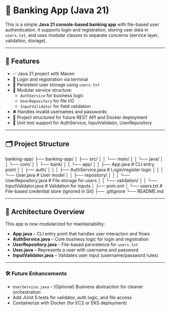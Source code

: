 # 🏦 Banking App (Java 21)

This is a simple **Java 21 console-based banking app** with file-based user authentication. It supports login and registration, storing user data in `users.txt`, and uses modular classes to separate concerns (service layer, validation, storage).

---

## 🔧 Features

- ✅ Java 21 project with Maven
- 🔐 Login and registration via terminal
- 💾 Persistent user storage using `users.txt`
- 🧱 Modular service structure:
  - `AuthService` for business logic
  - `UserRepository` for file I/O
  - `InputValidator` for field validation
- ❌ Handles invalid usernames and passwords
- 📂 Project structured for future REST API and Docker deployment
- 🧪 Unit test support for AuthService, InputValidator, UserRepository


---

## 🗂️ Project Structure

banking-app/
├── banking-app/
│   ├── src/
│   │   └── main/
│   │       └── java/
│   │           └── com/
│   │               └── bank/
│   │                   └── app/
│   │                       ├── App.java                 # CLI entry point
│   │                       ├── auth/
│   │                       │   ├── AuthService.java     # Login/register logic
│   │                       │   └── User.java            # User model
│   │                       ├── repository/
│   │                       │   └── UserRepository.java  # File storage for users
│   │                       └── validation/
│   │                           └── InputValidator.java  # Validation for inputs
│   ├── pom.xml
│   └── users.txt              # File-based credential store (ignored in Git)
├── .gitignore
└── README.md


---

## 🔧 Architecture Overview

This app is now modularized for maintainability:

- **App.java** – CLI entry point that handles user interaction and flows
- **AuthService.java** – Core business logic for login and registration
- **UserRepository.java** – File-based persistence for `users.txt`
- **User.java** – Represents a user with username and password
- **InputValidator.java** – Validates user input (username/password rules)

---

### 🛠️ Future Enhancements
- `UserService.java` – (Optional) Business abstraction for cleaner orchestration
- Add JUnit 5 tests for validator, auth logic, and file access
- Containerize with Docker (for EC2 or EKS deployment)

